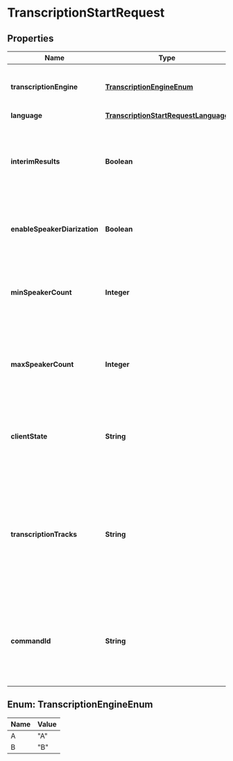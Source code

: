 

# TranscriptionStartRequest


## Properties

| Name | Type | Description | Notes |
|------------ | ------------- | ------------- | -------------|
|**transcriptionEngine** | [**TranscriptionEngineEnum**](#TranscriptionEngineEnum) | Engine to use for speech recognition. &#x60;A&#x60; - &#x60;Google&#x60;, &#x60;B&#x60; - &#x60;Telnyx&#x60;. |  [optional] |
|**language** | [**TranscriptionStartRequestLanguage**](TranscriptionStartRequestLanguage.md) |  |  [optional] |
|**interimResults** | **Boolean** | Whether to send also interim results. If set to false, only final results will be sent. Applies to &#x60;google&#x60; engine only. |  [optional] |
|**enableSpeakerDiarization** | **Boolean** | Enables speaker diarization. Applies to &#x60;google&#x60; engine only. |  [optional] |
|**minSpeakerCount** | **Integer** | Defines minimum number of speakers in the conversation. Applies to &#x60;google&#x60; engine only. |  [optional] |
|**maxSpeakerCount** | **Integer** | Defines maximum number of speakers in the conversation. Applies to &#x60;google&#x60; engine only. |  [optional] |
|**clientState** | **String** | Use this field to add state to every subsequent webhook. It must be a valid Base-64 encoded string. |  [optional] |
|**transcriptionTracks** | **String** | Indicates which leg of the call will be transcribed. Use &#x60;inbound&#x60; for the leg that requested the transcription, &#x60;outbound&#x60; for the other leg, and &#x60;both&#x60; for both legs of the call. Will default to &#x60;inbound&#x60;. |  [optional] |
|**commandId** | **String** | Use this field to avoid duplicate commands. Telnyx will ignore any command with the same &#x60;command_id&#x60; for the same &#x60;call_control_id&#x60;. |  [optional] |



## Enum: TranscriptionEngineEnum

| Name | Value |
|---- | -----|
| A | &quot;A&quot; |
| B | &quot;B&quot; |



